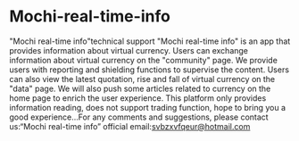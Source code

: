 # Mochi-real-time-info
"Mochi real-time info"technical support
"Mochi real-time info" is an app that provides information about virtual currency. Users can exchange information about virtual currency on the "community" page. We provide users with reporting and shielding functions to supervise the content. Users can also view the latest quotation, rise and fall of virtual currency on the "data" page. We will also push some articles related to currency on the home page to enrich the user experience. This platform only provides information reading, does not support trading function, hope to bring you a good experience…For any comments and suggestions, please contact us:“Mochi real-time info” official email:svbzxvfqeur@hotmail.com
